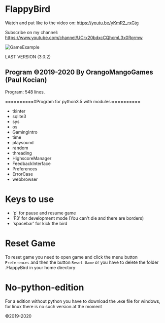 # FlappyBird 

Watch and put like to the video on: https://youtu.be/yKmR2_rxGtg

Subscribe on my channel: https://www.youtube.com/channel/UCrx20bdxcCQhcmL3x0Rqrmw

![GameExample](https://user-images.githubusercontent.com/61402409/77571610-f4a49800-6ecd-11ea-9b30-28ac729148d9.png)

LAST VERSION (3.0.2)

Program ©2019-2020 By OrangoMangoGames (Paul Kocian)
----------------------------------------------------
Program: 548 lines.

==========#Program for python3.5 with modules:==========
<ul>
<li>tkinter
<li>sqlite3
<li>sys
<li>os
<li>GamingIntro
<li>time
<li>playsound
<li>random
<li>threading
<li>HighscoreManager
<li>FeedbackInterface
<li>Preferences
<li>ErrorCase
<li>webbrowser
</ul>
  
# Keys to use
<ul>
<li>'p' for pause and resume game
<li>'F3' for development mode (You can't die and there are borders)
<li>'spacebar' for kick the bird
</ul>

# Reset Game

To reset game you need to open game and click the menu button ```Preferences``` and then the button ```Reset Game``` or you have to delete the folder .FlappyBird in your home directory

# No-python-edition

For a edition without python you have to download the .exe file for windows, for linux there is no such version at the moment

©2019-2020
